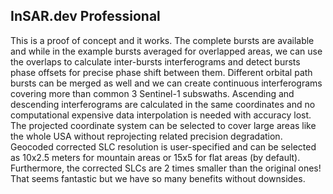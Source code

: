 ## InSAR.dev Professional

This is a proof of concept and it works. The complete bursts are available and while in the example bursts averaged for overlapped areas, we can use the overlaps to calculate inter-bursts interferograms and detect bursts phase offsets for precise phase shift between them. Different orbital path bursts can be merged as well and we can create continuous interferograms covering more than common 3 Sentinel-1 subswaths. Ascending and descending interferograms are calculated in the same coordinates and no computational expensive data interpolation is needed with accuracy lost. The projected coordinate system can be selected to cover large areas like the whole USA without reprojecting related precision degradation. Geocoded corrected SLC resolution is user-specified and can be selected as 10x2.5 meters for mountain areas or 15x5 for flat areas (by default). Furthermore, the corrected SLCs are 2 times smaller than the original ones! That seems fantastic but we have so many benefits without downsides.

